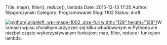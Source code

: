 Title: map(), filter(), reduce(), lambda
Date: 2015-12-13 17:35
Author: filipgorczynski
Category: Programowanie
Slug: 1102
Status: draft

[![python](https://filipgorczynski.files.wordpress.com/2015/04/python1.png){.alignleft .wp-image-1002 .size-full width="128" height="128"}](https://filipgorczynski.files.wordpress.com/2015/04/python1.png)W ramach wpisu chciałbym przyjrzeć się kilku wbudowanym w Pythona ale niezbyt często wykorzystywanym funkcjom: map, filter, reduce i funkcjom lambda.

 
